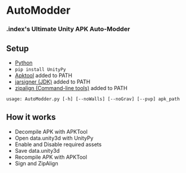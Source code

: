 # AutoModder

### .index's Ultimate Unity APK Auto-Modder

## Setup
- [Python](https://www.python.org/)
- `pip install UnityPy`
- [Apktool](https://ibotpeaches.github.io/Apktool/) added to PATH
- [jarsigner (JDK)](https://www.oracle.com/java/technologies/downloads/) added to PATH
- [zipalign (Command-line tools)](https://developer.android.com/studio#command-line-tools-only) added to PATH

```usage: AutoModder.py [-h] [--noWalls] [--noGrav] [--pvp] apk_path```

## How it works
- Decompile APK with APKTool
- Open data.unity3d with UnityPy
- Enable and Disable required assets
- Save data.unity3d
- Recompile APK with APKTool
- Sign and ZipAlign
